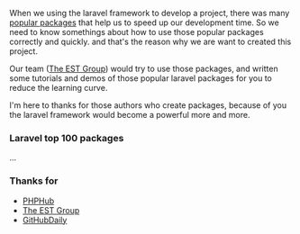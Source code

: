 When we using the laravel framework to develop a project, there was many [popular packages](https://packagist.org/search/?q=laravel) that help us to speed up our development time. So we need to know somethings about how to use those popular packages correctly and quickly. and that's the reason why we are want to created this project. 

Our team ([The EST Group](http://estgroupe.com/)) would try to use those packages, and written some tutorials and demos of those popular laravel packages for you to reduce the learning curve.

I'm here to thanks for those authors who create packages, because of you the laravel framework would become a powerful more and more.

### Laravel top 100 packages

...

### Thanks for

* [PHPHub](https://phphub.org/)
* [The EST Group](http://www.estgroupe.com/)
* [GitHubDaily](http://weibo.com/GitHubDaily)

